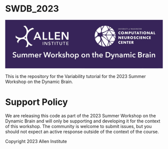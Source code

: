 # SWDB_2023
![SWDB_2023](/resources/cropped-SummerWorkshop_Header.png)

This is the repository for the Variability tutorial for the 2023 Summer Workshop on the Dynamic Brain.


# Support Policy

We are releasing this code as part of the 2023 Summer Workshop on the Dynamic Brain and will only be supporting and developing it for the context of this workshop. The community is welcome to submit issues, but you should not expect an active response outside of the context of the course.

Copyright 2023 Allen Institute